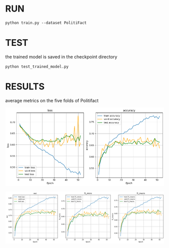 # RUN
```
python train.py --dataset PolitiFact
```
# TEST
the trained model is saved in the checkpoint directory
```
python test_trained_model.py
```
# RESULTS
average metrics on the five folds of Politifact

![](img/__results___39_0.png)

![](img/__results___40_0.png)
